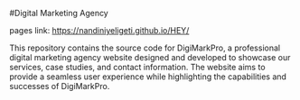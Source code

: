#Digital Marketing Agency 

pages link: https://nandiniyeligeti.github.io/HEY/

This repository contains the source code for DigiMarkPro, a professional digital marketing agency website designed and developed to showcase our services, case studies, and contact information. The website aims to provide a seamless user experience while highlighting the capabilities and successes of DigiMarkPro.
 
 

